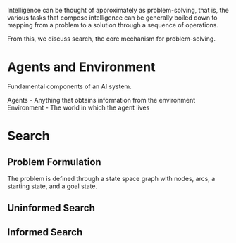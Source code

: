 Intelligence can be thought of approximately as problem-solving, that is, the various tasks that compose intelligence can be generally boiled down to mapping from a problem to a solution through a sequence of operations.

From this, we discuss search, the core mechanism for problem-solving.

# Agents and Environment
Fundamental components of an AI system.

Agents - Anything that obtains information from the environment
Environment - The world in which the agent lives

# Search
## Problem Formulation
The problem is defined through a state space graph with nodes, arcs, a starting state, and a goal state. 

## Uninformed Search

## Informed Search



